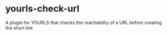 yourls-check-url
================

A plugin for YOURLS that checks the reachability of a URL before creating the short link